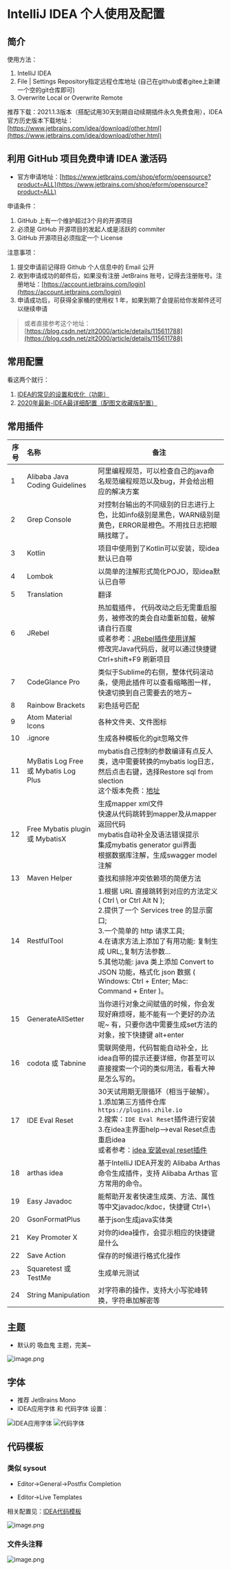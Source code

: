 # IntelliJ IDEA 个人使用及配置

## 简介

使用方法： 

1. IntelliJ IDEA
2. File | Settings Repository指定远程仓库地址 (自己在github或者gitee上新建一个空的git仓库即可)
3. Overwrite Local or Overwrite Remote

推荐下载：2021.1.3版本（搭配试用30天到期自动续期插件永久免费食用），IDEA官方历史版本下载地址：[https://www.jetbrains.com/idea/download/other.html](https://www.jetbrains.com/idea/download/other.html)

## 利用 GitHub 项目免费申请 IDEA 激活码

- 官方申请地址：[https://www.jetbrains.com/shop/eform/opensource?product=ALL](https://www.jetbrains.com/shop/eform/opensource?product=ALL)

申请条件：

1. GitHub 上有一个维护超过3个月的开源项目
2. 必须是 GitHub 开源项目的发起人或是活跃的 commiter
3. GitHub 开源项目必须指定一个 License

注意事项：

1. 提交申请前记得将 Github 个人信息中的 Email 公开
2. 收到申请成功的邮件后，如果没有注册 JetBrains 账号，记得去注册账号。注册地址：[https://account.jetbrains.com/login](https://account.jetbrains.com/login)
3. 申请成功后，可获得全家桶的使用权 1 年，如果到期了会提前给你发邮件还可以继续申请

> 或者直接参考这个地址：[https://blog.csdn.net/zlt2000/article/details/115611788](https://blog.csdn.net/zlt2000/article/details/115611788)

## 常用配置

看这两个就行：

1. [IDEA的常见的设置和优化（功能）](https://blog.csdn.net/zeal9s/article/details/83544074)
2. [2020年最新-IDEA最详细配置（配图文收藏版配置）](https://www.bilibili.com/read/cv5707434/)

## 常用插件

| 序号 | 名称                                 | 备注                                                         |
| ---- | :----------------------------------- | ------------------------------------------------------------ |
| 1    | Alibaba Java Coding Guidelines       | 阿里编程规范，可以检查自己的java命名规范编程规范以及bug，并会给出相应的解决方案 |
| 2    | Grep Console                         | 对控制台输出的不同级别的日志进行上色，比如info级别是黑色，WARN级别是黄色，ERROR是橙色。不用找日志把眼睛找瞎了。 |
| 3    | Kotlin                               | 项目中使用到了Kotlin可以安装，现idea默认已自带               |
| 4    | Lombok                               | 以简单的注解形式简化POJO，现idea默认已自带                   |
| 5    | Translation                          | 翻译                                                         |
| 6    | JRebel                               | 热加载插件，  代码改动之后无需重启服务，被修改的类会自动重新加载，破解请自行百度<br/>或者参考：[JRebel插件使用详解](https://blog.csdn.net/lianghecai52171314/article/details/105637251)<br/>修改完Java代码后，就可以通过快捷键 Ctrl+shift+F9 刷新项目 |
| 7    | CodeGlance Pro                       | 类似于Sublime的右侧，整体代码滚动条，使用此插件可以查看缩略图一样，快速切换到自己需要去的地方~ |
| 8    | Rainbow Brackets                     | 彩色括号匹配                                                 |
| 9    | Atom Material Icons                  | 各种文件夹、文件图标                                         |
| 10   | .ignore                              | 生成各种模板化的git忽略文件                                  |
| 11   | MyBatis Log Free 或 Mybatis Log Plus | mybatis自己控制的参数编译有点反人类，选中需要转换的mybatis log日志，然后点击右键，选择Restore sql from slection<br/>这个版本免费：[地址](https://plugins.jetbrains.com/plugin/10065-mybatis-log-plugin) |
| 12   | Free Mybatis plugin 或 MybatisX      | 生成mapper xml文件<br/>快速从代码跳转到mapper及从mapper返回代码<br/>mybatis自动补全及语法错误提示<br/>集成mybatis generator gui界面<br/>根据数据库注解，生成swagger model注解 |
| 13   | Maven Helper                         | 查找和排除冲突依赖项的简便方法                               |
| 14   | RestfulTool                          | 1.根据 URL 直接跳转到对应的方法定义 ( Ctrl \ or Ctrl Alt N );<br/>2.提供了一个 Services tree 的显示窗口;<br/>3.一个简单的 http 请求工具;<br/>4.在请求方法上添加了有用功能: 复制生成 URL;,复制方法参数...<br/>5.其他功能: java 类上添加 Convert to JSON 功能，格式化 json 数据 ( Windows: Ctrl + Enter; Mac: Command + Enter )。 |
| 15   | GenerateAllSetter                    | 当你进行对象之间赋值的时候，你会发现好麻烦呀，能不能有一个更好的办法呢~ 有，只要你选中需要生成set方法的对象，按下快捷键 alt+enter |
| 16   | codota 或 Tabnine                    | 需联网使用，代码智能自动补全，比idea自带的提示还要详细，你甚至可以直接搜索一个词的类似用法，看看大神是怎么写的。 |
| 17   | IDE Eval Reset                       | 30天试用期无限循环（相当于破解）。<br/>1.添加第三方插件仓库`https://plugins.zhile.io`<br/>2.搜索：`IDE Eval Reset`插件进行安装<br/>3.在idea主界面help-->eval Reset点击重启idea<br/>或者参考：[idea 安装eval reset插件](https://blog.csdn.net/OracleOracolo/article/details/113886757) |
| 18   | arthas idea                          | 基于IntelliJ IDEA开发的 Alibaba Arthas 命令生成插件，支持 Alibaba Arthas 官方常用的命令。 |
| 19   | Easy Javadoc                         | 能帮助开发者快速生成类、方法、属性等中文javadoc/kdoc，快捷键 Ctrl+\ |
| 20   | GsonFormatPlus                       | 基于json生成java实体类                                       |
| 21   | Key Promoter X                       | 对你的idea操作，会提示相应的快捷键是什么                     |
| 22   | Save Action                          | 保存的时候进行格式化操作                                     |
| 23   | Squaretest 或 TestMe                 | 生成单元测试                                                 |
| 24   | String Manipulation                  | 对字符串的操作，支持大小写驼峰转换，字符串加解密等           |

## 主题

- 默认的 吸血鬼 主题，完美~

![image.png](https://images.gitee.com/uploads/images/2019/0118/000955_8a1a2c2a_945727.png)

## 字体

* 推荐 JetBrains Mono
* IDEA应用字体 和 代码字体 设置：

![IDEA应用字体](https://images.gitee.com/uploads/images/2019/0118/000955_06dda8fd_945727.png)
![代码字体](https://images.gitee.com/uploads/images/2019/0118/000955_dd80cfab_945727.png)


## 代码模板 

### 类似 sysout

* Editor->General->Postfix Completion 

* Editor->Live Templates

相关配置见：[IDEA代码模板](https://blog.csdn.net/Yinyaowei/article/details/103836510)

![image.png](https://images.gitee.com/uploads/images/2019/0118/000956_1335a7b5_945727.png)

### 文件头注释

![image.png](https://images.gitee.com/uploads/images/2019/0118/000957_0a1a36f9_945727.png)
